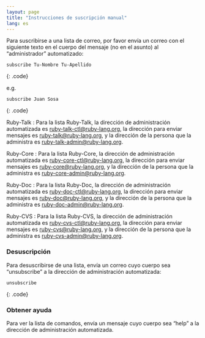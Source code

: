 ```yaml
---
layout: page
title: "Instrucciones de suscripción manual"
lang: es
---
```


Para suscribirse a una lista de correo, por favor envía un correo con el
siguiente texto en el cuerpo del mensaje (no en el asunto) al
“administrador” automatizado:

    subscribe Tu-Nombre Tu-Apellido
{: .code}

e.g.

    subscribe Juan Sosa
{: .code}

Ruby-Talk
: Para la lista Ruby-Talk, la dirección de administración automatizada
  es [ruby-talk-ctl@ruby-lang.org](mailto:ruby-talk-ctl@ruby-lang.org),
  la dirección para enviar mensajes es
  [ruby-talk@ruby-lang.org](mailto:ruby-talk@ruby-lang.org), y la
  dirección de la persona que la administra es
  [ruby-talk-admin@ruby-lang.org](mailto:ruby-talk-admin@ruby-lang.org).

Ruby-Core
: Para la lista Ruby-Core, la dirección de administración automatizada
  es [ruby-core-ctl@ruby-lang.org](mailto:ruby-core-ctl@ruby-lang.org),
  la dirección para enviar mensajes es
  [ruby-core@ruby-lang.org](mailto:ruby-core@ruby-lang.org), y la
  dirección de la persona que la administra es
  [ruby-core-admin@ruby-lang.org](mailto:ruby-core-admin@ruby-lang.org).

Ruby-Doc
: Para la lista Ruby-Doc, la dirección de administración automatizada es
  [ruby-doc-ctl@ruby-lang.org](mailto:ruby-doc-ctl@ruby-lang.org), la
  dirección para enviar mensajes es
  [ruby-doc@ruby-lang.org](mailto:ruby-doc@ruby-lang.org), y la
  dirección de la persona que la administra es
  [ruby-doc-admin@ruby-lang.org](mailto:ruby-doc-admin@ruby-lang.org).

Ruby-CVS
: Para la lista Ruby-CVS, la dirección de administración automatizada es
  [ruby-cvs-ctl@ruby-lang.org](mailto:ruby-cvs-ctl@ruby-lang.org), la
  dirección para enviar mensajes es
  [ruby-cvs@ruby-lang.org](mailto:ruby-cvs@ruby-lang.org), y la
  dirección de la persona que la administra es
  [ruby-cvs-admin@ruby-lang.org](mailto:ruby-cvs-admin@ruby-lang.org).

### Desuscripción

Para desuscribirse de una lista, envía un correo cuyo cuerpo sea
“unsubscribe” a la dirección de administración automatizada:

    unsubscribe
{: .code}

### Obtener ayuda

Para ver la lista de comandos, envía un mensaje cuyo cuerpo sea “help” a
la dirección de administración automatizada.

